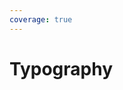 ```yaml
---
coverage: true
---
```


# Typography

<LiveEditor sourceCodePath="../../../example/typography/index.jsx" />
